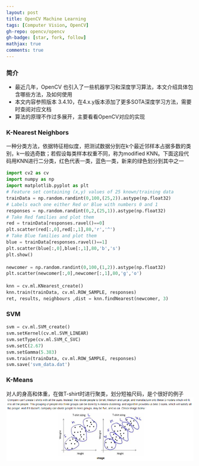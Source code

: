 ```yaml
---
layout: post
title: OpenCV Machine Learning
tags: [Computer Vision, OpenCV]
gh-repo: opencv/opencv
gh-badge: [star, fork, follow]
mathjax: true
comments: true
---
```


### 简介
* 最近几年，OpenCV 也引入了一些机器学习和深度学习算法，本文介绍具体包含哪些方法，及如何使用
* 本文内容参照版本 3.4.10，在4.x.y版本添加了更多SOTA深度学习方法，需要时查阅对应文档
* 算法的原理不作过多展开，主要看看OpenCV对应的实现

### K-Nearest Neighbors
一种分类方法，依据特征相似度，把测试数据分到在k个最近邻样本占据多数的类别，k一般选奇数；若假设每类样本权重不同，称为modified KNN。下面这段代码用KNN进行二分类，红色代表一类，蓝色一类，新来的绿色划分到其中之一
```python
import cv2 as cv
import numpy as np
import matplotlib.pyplot as plt
# Feature set containing (x,y) values of 25 known/training data
trainData = np.random.randint(0,100,(25,2)).astype(np.float32)
# Labels each one either Red or Blue with numbers 0 and 1
responses = np.random.randint(0,2,(25,1)).astype(np.float32)
# Take Red families and plot them
red = trainData[responses.ravel()==0]
plt.scatter(red[:,0],red[:,1],80,'r','^')
# Take Blue families and plot them
blue = trainData[responses.ravel()==1]
plt.scatter(blue[:,0],blue[:,1],80,'b','s')
plt.show()

newcomer = np.random.randint(0,100,(1,2)).astype(np.float32)
plt.scatter(newcomer[:,0],newcomer[:,1],80,'g','o')

knn = cv.ml.KNearest_create()
knn.train(trainData, cv.ml.ROW_SAMPLE, responses)
ret, results, neighbours ,dist = knn.findNearest(newcomer, 3)
```

### SVM
```python
svm = cv.ml.SVM_create()
svm.setKernel(cv.ml.SVM_LINEAR)
svm.setType(cv.ml.SVM_C_SVC)
svm.setC(2.67)
svm.setGamma(5.383)
svm.train(trainData, cv.ml.ROW_SAMPLE, responses)
svm.save('svm_data.dat')
```
### K-Means
对人的身高和体重，在做T-shirt时进行聚类，划分短袖尺码，是个很好的例子  
![](../img/post/kmeans_explanation.png)
